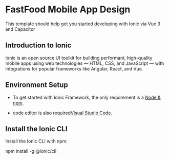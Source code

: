 # FastFood Mobile App Design

This template should help get you started developing with Ionic via Vue 3 and Capacitor

## Introduction to Ionic

Ionic is an open source UI toolkit for building performant, high-quality mobile apps using web technologies — HTML, CSS, and JavaScript — with integrations for popular frameworks like Angular, React, and Vue.

## Environment Setup

* To get started with Ionic Framework, the only requirement is a [Node & npm](https://docs.npmjs.com/downloading-and-installing-node-js-and-npm).

* code editor is also required[Visual Studio Code](https://code.visualstudio.com/download).


## Install the Ionic CLI

Install the Ionic CLI with npm:

npm install -g @ionic/cli